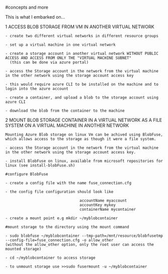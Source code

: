 #concepts and more

This is what I embarked on...

1   ACCESS BLOB STORAGE FROM VM IN ANOTHER VIRTUAL NETWORK

    - create two different virtual networks in different resource groups

    - set up a virtual machine in one virtual network

    - create a storage account in another virtual network WITHOUT PUBLIC ACCESS AND ACCESS FROM ONLY THE "VIRTUAL MACHINE SUBNET" 
      (this can be done via azure portal)

    - access the Storage account in the network from the virtual machine in the other network using the storage account access key

    - this would require azure CLI to be installed on the machine and to login into the azure account

    - create a container, and upload a blob to the storage account using azure CLI

    - download the blob from the container to the machine

2   MOUNT BLOB STORAGE CONTAINER IN A VIRTUAL NETWORK AS A FILE SYSTEM ON A VIRTUAL MACHINE IN ANOTHER NETWORK

    Mounting Azure Blob storage on linux Vm can be achived using BlobFuse, which allows access to the storage as though it were a file system.

    - access the Storage account in the network from the virtual machine in the other network using the storage account access key.

    - install BlobFuse on linux, available from microsoft repositories for linux (see install-blobFuse.sh)

    #configure BlobFuse

    - create a config file with the name fuse_connection.cfg

    - the config file configuration should look like 

                                     accountName myaccount
                                     accountKey mykey
                                     containerName mycontainer

    - create a mount point e.g mkdir ~/myblobcontainer

    #mount storage to the directory using the mount command

    - sudo blobfuse ~/myblobcontainer --tmp-path=/mnt/resource/blobfusetmp --config-file=fuse_connection.cfg -o allow_other
    (without the allow_other option, only the root user can access the mounted storage)

    - cd ~/myblobcontainer to access storage

    - to unmount storage use >>sudo fusermount -u ~/myblobcontainer




